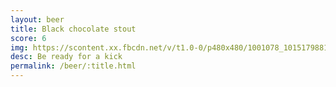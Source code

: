 ```yaml
---
layout: beer
title: Black chocolate stout
score: 6
img: https://scontent.xx.fbcdn.net/v/t1.0-0/p480x480/1001078_10151798818383745_544568245_n.jpg?oh=9d810a6ef8f7e65a826303a6f3bcdcf4&oe=5910218F
desc: Be ready for a kick
permalink: /beer/:title.html
---
```

